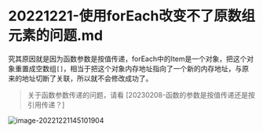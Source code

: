 # 20221221-使用forEach改变不了原数组元素的问题.md

究其原因就是因为函数参数是按值传递，forEach中的Item是一个对象，把这个对象重置成空数组`[]`，相当于把这个对象内存地址指向了一个新的内存地址，与原来的地址切断了关联，所以就不会修改成功了。

> 关于函数参数传递的问题，请看 [20230208-函数的参数是按值传递还是按引用传递？]

![image-20221221145101904](https://f.pz.al/pzal/2022/12/21/2d491a974e654.png)